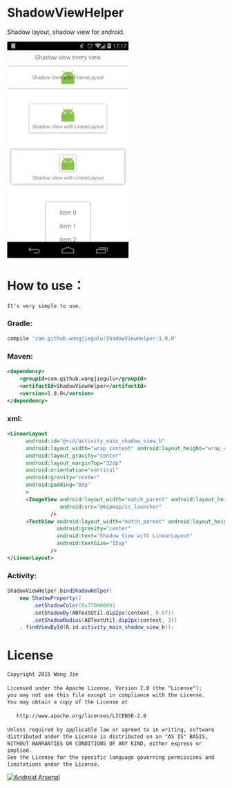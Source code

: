 # ShadowViewHelper
Shadow layout, shadow view for android.

<img src='screenshot/shadow_a.png' height='500px'/>

# How to use：
`It's very simple to use.`
### Gradle:
```groovy
compile 'com.github.wangjiegulu:ShadowViewHelper:1.0.0'
```
### Maven:
```xml
<dependency>
    <groupId>com.github.wangjiegulu</groupId>
    <artifactId>ShadowViewHelper</artifactId>
    <version>1.0.0</version>
</dependency>
```
### xml:
```xml
<LinearLayout
      android:id="@+id/activity_main_shadow_view_b"
      android:layout_width="wrap_content" android:layout_height="wrap_content"
      android:layout_gravity="center"
      android:layout_marginTop="32dp"
      android:orientation="vertical"
      android:gravity="center"
      android:padding="8dp"
      >
      <ImageView android:layout_width="match_parent" android:layout_height="match_parent"
                 android:src="@mipmap/ic_launcher"
              />
      <TextView android:layout_width="match_parent" android:layout_height="match_parent"
                android:gravity="center"
                android:text="Shadow View with LinearLayout"
                android:textSize="15sp"
              />
</LinearLayout>
```
### Activity:
```java
ShadowViewHelper.bindShadowHelper(
    new ShadowProperty()
        .setShadowColor(0x77000000)
        .setShadowDy(ABTextUtil.dip2px(context, 0.5f))
        .setShadowRadius(ABTextUtil.dip2px(context, 3))
    , findViewById(R.id.activity_main_shadow_view_b));
```


License
=======

    Copyright 2015 Wang Jie

    Licensed under the Apache License, Version 2.0 (the "License");
    you may not use this file except in compliance with the License.
    You may obtain a copy of the License at

       http://www.apache.org/licenses/LICENSE-2.0

    Unless required by applicable law or agreed to in writing, software
    distributed under the License is distributed on an "AS IS" BASIS,
    WITHOUT WARRANTIES OR CONDITIONS OF ANY KIND, either express or implied.
    See the License for the specific language governing permissions and
    limitations under the License.

[![Android Arsenal](https://img.shields.io/badge/Android%20Arsenal-ShadowViewHelper-brightgreen.svg?style=flat)](http://android-arsenal.com/details/1/1884)
